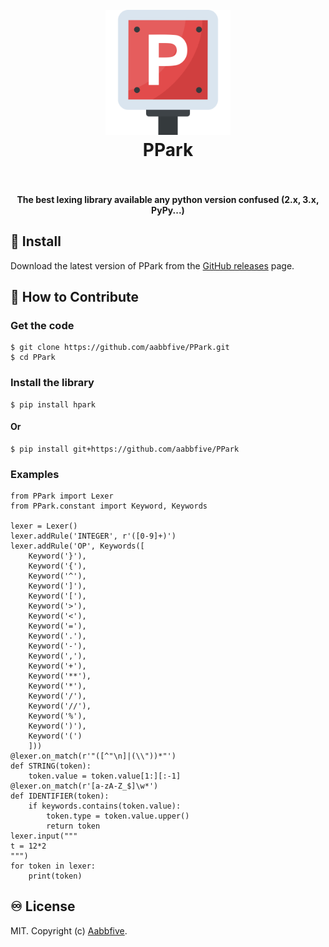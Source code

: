 <h1 align="center">
  <br>
  <a href="https://github.com/aabbfive/PPark">
    <img src="PPark.svg" alt="PPark" width="200">
  </a>
  <br>
  PPark
  <br>
  <br>
</h1>

<h4 align="center">The best lexing library available any python version confused (2.x, 3.x, PyPy...)</h4>

## 💾 Install

Download the latest version of PPark from
the [GitHub releases](https://github.com/aabbfive/PPark/releases) page.


## 💬 How to Contribute

### Get the code

```
$ git clone https://github.com/aabbfive/PPark.git
$ cd PPark
```

### Install the library

```
$ pip install hpark
```

#### Or

```
$ pip install git+https://github.com/aabbfive/PPark
```

### Examples

```
from PPark import Lexer
from PPark.constant import Keyword, Keywords

lexer = Lexer()
lexer.addRule('INTEGER', r'([0-9]+)')
lexer.addRule('OP', Keywords([
	Keyword('}'), 
	Keyword('{'),
	Keyword('^'),
	Keyword(']'),
	Keyword('['),
	Keyword('>'),
	Keyword('<'),
	Keyword('='),
	Keyword('.'),
	Keyword('-'),
	Keyword(','),
	Keyword('+'),
	Keyword('**'),
	Keyword('*'),
	Keyword('/'),
	Keyword('//'),
	Keyword('%'),
	Keyword(')'),
	Keyword('(')
	]))
@lexer.on_match(r'"([^"\n]|(\\"))*"')
def STRING(token):
	token.value = token.value[1:][:-1]
@lexer.on_match(r'[a-zA-Z_$]\w*')
def IDENTIFIER(token):
	if keywords.contains(token.value):
		token.type = token.value.upper()
		return token
lexer.input("""
t = 12*2
""")
for token in lexer:
	print(token)
```

## ♾️ License

MIT. Copyright (c) [Aabbfive](https://github.com/aabbfive).
